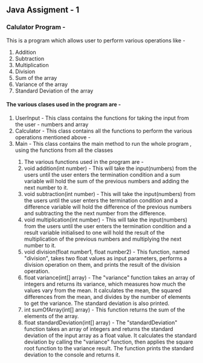 
## Java Assigment - 1

### Calulator Program - 

This is a program which allows user to perform various operations like -
1. Addition 
2. Subtraction
3. Multiplication
4. Division
5. Sum of the array
6. Variance of the array
7. Standard Deviation of the array

#### The various clases used in the program are - 
<ol>
<li> UserInput - This class contains the functions for taking the input from the user - numbers and array</li>
<li> Calculator - This class contains all the functions to perform the various operations mentioned above - </li>
 <li> Main - This class contains the main method to run the whole program , using the functions from all the classes</li>
   <ol>
    <li> The various functions used in the program are - </li>
      <li> void addition(int number) - This will take the input(numbers) from the users until the user enters the termination condition and a sum variable will hold the sum of the previous numbers and adding the next number to it.</li>
      <li> void subtraction(int number) - This will take the input(numbers) from the users until the user enters the termination condition and a difference variable will hold the difference of the previous numbers and subtracting the the next number from the difference.</li>
      <li> void multiplication(int number) - This will take the input(numbers) from the users until the user enters the termination condition and a result variable initialised to one will hold the result of the multiplication of the previous numbers and multiplying the next number to it.</li>
      <li> void division(float number1, float number2) - This function, named "division", takes two float values as input parameters, performs a division operation on them, and prints the result of the division operation.</li>
      <li> float variance(int[] array) - The "variance" function takes an array of integers and returns its variance, which measures how much the values vary from the mean. It calculates the mean, the squared differences from the mean, and divides by the number of elements to get the variance. The standard deviation is also printed.
       <li> int sumOfArray(int[] array) - This function returns the sum of the elements of the array.</li>
      <li> float standardDeviation(int[] array) - The "standardDeviation" function takes an array of integers and returns the standard deviation of the input array as a float value. It calculates the standard deviation by calling the "variance" function, then applies the square root function to the variance result. The function prints the standard deviation to the console and returns it.
